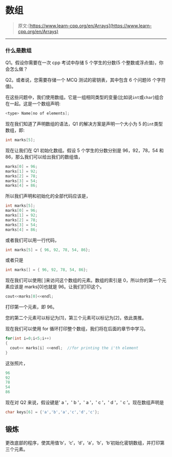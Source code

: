 # 数组

> 原文:[https://www.learn-cpp.org/en/Arrays](https://www.learn-cpp.org/en/Arrays)

* * *

### 什么是数组

Q1。假设你需要在一次 cpp 考试中存储 5 个学生的分数(5 个整数或浮点值)，你会怎么做？

Q2。或者说，您需要存储一个 MCQ 测试的密钥表，其中包含 6 个问题(6 个字符值)。

在这些问题中，我们使用数组。它是一组相同类型的变量(比如说`int`或`char`)组合在一起。这是一个数组声明:

```cpp
<type> Name[no of elements]; 
```

现在我们知道了声明数组的语法，Q1 的解决方案是声明一个大小为 5 的`int`类型数组，即:

```cpp
int marks[5]; 
```

现在让我们在 Q1 初始化数组。假设 5 个学生的分数分别是 96，92，78，54 和 86，那么我们可以给出我们的数组值，

```cpp
marks[0] = 96;
marks[1] = 92;
marks[2] = 78;
marks[3] = 54;
marks[4] = 86; 
```

所以我们声明和初始化的全部代码应该是，

```cpp
int marks[5];
marks[0] = 96;
marks[1] = 92;
marks[2] = 78;
marks[3] = 54;
marks[4] = 86; 
```

或者我们可以用一行代码，

```cpp
int marks[5] = { 96, 92, 78, 54, 86}; 
```

或者只是

```cpp
int marks[] = { 96, 92, 78, 54, 86}; 
```

现在我们可以使用[ ]来访问这个数组的元素。数组的索引是 0，所以你的第一个元素应该是 marks[0]也就是 96。让我们打印这个。

```cpp
cout<<marks[0]<<endl; 
```

打印第一个元素，即 96。

您的第二个元素可以标记为[1]，第三个元素可以标记为[2]，依此类推。

现在我们可以使用 for 循环打印整个数组，我们将在后面的章节中学习。

```cpp
for(int i=0;i<5;i++)
{
  cout<< marks[i] <<endl;  //for printing the i'th element
} 
```

这张照片，

```cpp
96
92
78
54
86 
```

现在对 Q2 来说，假设键是' a '，' b '，' a '，' c '，' d '，' c '。现在数组声明是

```cpp
char keys[6] = {'a','b','a','c','d','c'}; 
```

## 锻炼

更改底部的程序，使其用值‘b’，‘c’，‘d’，‘a’，‘b’，‘b’初始化密钥数组，并打印第三个元素。